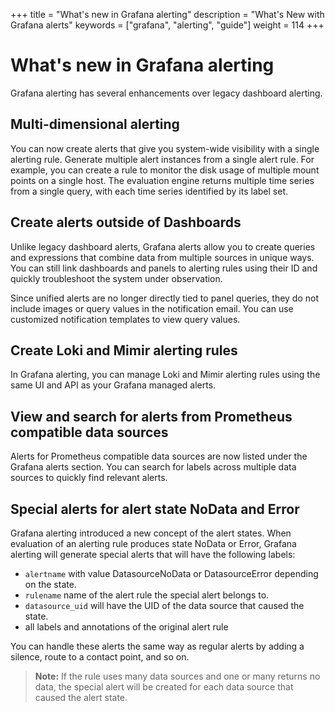 +++
title = "What's new in Grafana alerting"
description = "What's New with Grafana alerts"
keywords = ["grafana", "alerting", "guide"]
weight = 114
+++

# What's new in Grafana alerting

Grafana alerting has several enhancements over legacy dashboard alerting.

## Multi-dimensional alerting

You can now create alerts that give you system-wide visibility with a single alerting rule. Generate multiple alert instances from a single alert rule. For example, you can create a rule to monitor the disk usage of multiple mount points on a single host. The evaluation engine returns multiple time series from a single query, with each time series identified by its label set.

## Create alerts outside of Dashboards

Unlike legacy dashboard alerts, Grafana alerts allow you to create queries and expressions that combine data from multiple sources in unique ways. You can still link dashboards and panels to alerting rules using their ID and quickly troubleshoot the system under observation.

Since unified alerts are no longer directly tied to panel queries, they do not include images or query values in the notification email. You can use customized notification templates to view query values.

## Create Loki and Mimir alerting rules

In Grafana alerting, you can manage Loki and Mimir alerting rules using the same UI and API as your Grafana managed alerts.

## View and search for alerts from Prometheus compatible data sources

Alerts for Prometheus compatible data sources are now listed under the Grafana alerts section. You can search for labels across multiple data sources to quickly find relevant alerts.

## Special alerts for alert state NoData and Error

Grafana alerting introduced a new concept of the alert states. When evaluation of an alerting rule produces state NoData or Error, Grafana alerting will generate special alerts that will have the following labels:

- `alertname` with value DatasourceNoData or DatasourceError depending on the state.
- `rulename` name of the alert rule the special alert belongs to.
- `datasource_uid` will have the UID of the data source that caused the state.
- all labels and annotations of the original alert rule

You can handle these alerts the same way as regular alerts by adding a silence, route to a contact point, and so on.

> **Note:** If the rule uses many data sources and one or many returns no data, the special alert will be created for each data source that caused the alert state.
